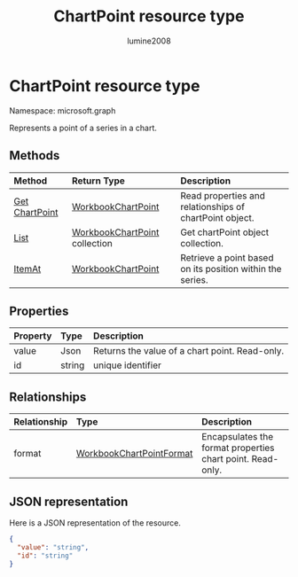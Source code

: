 ﻿---
title: "ChartPoint resource type"
description: "Represents a point of a series in a chart."
author: "lumine2008"
localization_priority: Normal
ms.prod: "excel"
doc_type: resourcePageType
---

# ChartPoint resource type

Namespace: microsoft.graph

Represents a point of a series in a chart.

## Methods

| Method                                           | Return Type                                    | Description                                               |
| :----------------------------------------------- | :--------------------------------------------- | :-------------------------------------------------------- |
| [Get ChartPoint](../api/chartpoint-get.md)       | [WorkbookChartPoint](chartpoint.md)            | Read properties and relationships of chartPoint object.   |
| [List](../api/chartpoint-list.md)                | [WorkbookChartPoint](chartpoint.md) collection | Get chartPoint object collection.                         |
| [ItemAt](../api/chartpointscollection-itemat.md) | [WorkbookChartPoint](chartpoint.md)            | Retrieve a point based on its position within the series. |

## Properties

| Property | Type   | Description                                    |
| :------- | :----- | :--------------------------------------------- |
| value    | Json   | Returns the value of a chart point. Read-only. |
| id       | string | unique identifier                              |

## Relationships

| Relationship | Type                                            | Description                                                |
| :----------- | :---------------------------------------------- | :--------------------------------------------------------- |
| format       | [WorkbookChartPointFormat](chartpointformat.md) | Encapsulates the format properties chart point. Read-only. |

## JSON representation

Here is a JSON representation of the resource.

<!--{
  "blockType": "resource",
  "optionalProperties": [],
  "keyProperty": "id",
  "baseType": "microsoft.graph.entity",
  "@odata.type": "microsoft.graph.workbookChartPoint"
}-->

```json
{
  "value": "string",
  "id": "string"
}

```

<!-- uuid: 8fcb5dbc-d5aa-4681-8e31-b001d5168d79
2015-10-25 14:57:30 UTC -->

<!-- {
  "type": "#page.annotation",
  "description": "ChartPoint resource",
  "keywords": "",
  "section": "documentation",
  "tocPath": ""
}-->
